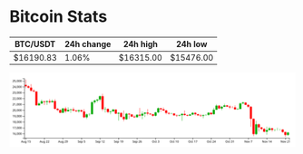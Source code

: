 # Bitcoin Stats

BTC/USDT|24h change|24h high|24h low|
|---|---|---|---|
|$16190.83|1.06%|$16315.00|$15476.00|

<img src="./chart.svg">
